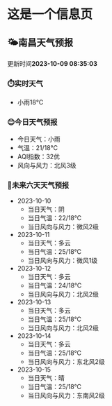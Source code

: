 # 这是一个信息页 
## 🌤️**南昌**天气预报
更新时间**2023-10-09 08:35:03**
### ⏱️实时天气
- 小雨18℃
### 😊今日天气预报
- 今日天气：小雨
- 气温：21/18℃
- AQI指数：32优
- 风向与风力：北风3级
### 🤩未来六天天气预报
- 2023-10-10
  - 当日天气：阴
  - 当日气温：22/18℃
  - 当日风向与风力：微风2级
- 2023-10-11
  - 当日天气：多云
  - 当日气温：25/18℃
  - 当日风向与风力：微风1级
- 2023-10-12
  - 当日天气：多云
  - 当日气温：24/18℃
  - 当日风向与风力：北风2级
- 2023-10-13
  - 当日天气：多云
  - 当日气温：25/18℃
  - 当日风向与风力：北风2级
- 2023-10-14
  - 当日天气：多云
  - 当日气温：25/18℃
  - 当日风向与风力：东北风2级
- 2023-10-15
  - 当日天气：晴
  - 当日气温：25/18℃
  - 当日风向与风力：东南风2级

